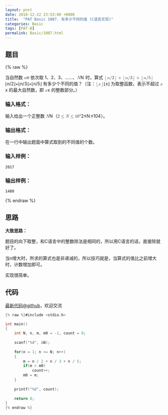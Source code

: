 ```yaml
---
layout: post
date: 2018-12-22 23:53:00 +0800
title:  "PAT Basic 1087. 有多少不同的值 (C语言实现)"
categories: Basic
tags: [PAT-B]
permalink: Basic/1087.html
---
```


## 题目

{% raw %}<div class="ques-view"><p>当自然数 <span class="katex"><span class="katex-mathml"><math><mrow><mi>n</mi></mrow>n</math></span><span aria-hidden="true" class="katex-html"><span class="strut" style="height:0.43056em;"></span><span class="strut bottom" style="height:0.43056em;vertical-align:0em;"></span><span class="base textstyle uncramped"><span class="mord mathit">n</span></span></span></span> 依次取 1、2、3、……、<span class="katex"><span class="katex-mathml"><math><mrow><mi>N</mi></mrow>N</math></span><span aria-hidden="true" class="katex-html"><span class="strut" style="height:0.68333em;"></span><span class="strut bottom" style="height:0.68333em;vertical-align:0em;"></span><span class="base textstyle uncramped"><span class="mord mathit" style="margin-right:0.10903em;">N</span></span></span></span> 时，算式 <span class="katex"><span class="katex-mathml"><math><mrow><mo>⌊</mo><mi>n</mi><mi mathvariant="normal">/</mi><mn>2</mn><mo>⌋</mo><mo>+</mo><mo>⌊</mo><mi>n</mi><mi mathvariant="normal">/</mi><mn>3</mn><mo>⌋</mo><mo>+</mo><mo>⌊</mo><mi>n</mi><mi mathvariant="normal">/</mi><mn>5</mn><mo>⌋</mo></mrow>\lfloor n/2\rfloor +\lfloor n/3\rfloor +\lfloor n/5\rfloor </math></span><span aria-hidden="true" class="katex-html"><span class="strut" style="height:0.75em;"></span><span class="strut bottom" style="height:1em;vertical-align:-0.25em;"></span><span class="base textstyle uncramped"><span class="mopen">⌊</span><span class="mord mathit">n</span><span class="mord mathrm">/</span><span class="mord mathrm">2</span><span class="mclose">⌋</span><span class="mbin">+</span><span class="mopen">⌊</span><span class="mord mathit">n</span><span class="mord mathrm">/</span><span class="mord mathrm">3</span><span class="mclose">⌋</span><span class="mbin">+</span><span class="mopen">⌊</span><span class="mord mathit">n</span><span class="mord mathrm">/</span><span class="mord mathrm">5</span><span class="mclose">⌋</span></span></span></span> 有多少个不同的值？（注：<span class="katex"><span class="katex-mathml"><math><mrow><mo>⌊</mo><mi>x</mi><mo>⌋</mo></mrow>\lfloor x\rfloor</math></span><span aria-hidden="true" class="katex-html"><span class="strut" style="height:0.75em;"></span><span class="strut bottom" style="height:1em;vertical-align:-0.25em;"></span><span class="base textstyle uncramped"><span class="mopen">⌊</span><span class="mord mathit">x</span><span class="mclose">⌋</span></span></span></span> 为取整函数，表示不超过 <span class="katex"><span class="katex-mathml"><math><mrow><mi>x</mi></mrow>x</math></span><span aria-hidden="true" class="katex-html"><span class="strut" style="height:0.43056em;"></span><span class="strut bottom" style="height:0.43056em;vertical-align:0em;"></span><span class="base textstyle uncramped"><span class="mord mathit">x</span></span></span></span> 的最大自然数，即 <span class="katex"><span class="katex-mathml"><math><mrow><mi>x</mi></mrow>x</math></span><span aria-hidden="true" class="katex-html"><span class="strut" style="height:0.43056em;"></span><span class="strut bottom" style="height:0.43056em;vertical-align:0em;"></span><span class="base textstyle uncramped"><span class="mord mathit">x</span></span></span></span> 的整数部分。）</p>
<h3 id="-">输入格式：</h3>
<p>输入给出一个正整数 <span class="katex"><span class="katex-mathml"><math><mrow><mi>N</mi></mrow>N</math></span><span aria-hidden="true" class="katex-html"><span class="strut" style="height:0.68333em;"></span><span class="strut bottom" style="height:0.68333em;vertical-align:0em;"></span><span class="base textstyle uncramped"><span class="mord mathit" style="margin-right:0.10903em;">N</span></span></span></span>（<span class="katex"><span class="katex-mathml"><math><mrow><mn>2</mn><mo>≤</mo><mi>N</mi><mo>≤</mo><mn>1</mn><msup><mn>0</mn><mn>4</mn></msup></mrow>2 \le N \le 10^4</math></span><span aria-hidden="true" class="katex-html"><span class="strut" style="height:0.8141079999999999em;"></span><span class="strut bottom" style="height:0.950078em;vertical-align:-0.13597em;"></span><span class="base textstyle uncramped"><span class="mord mathrm">2</span><span class="mrel">≤</span><span class="mord mathit" style="margin-right:0.10903em;">N</span><span class="mrel">≤</span><span class="mord mathrm">1</span><span class="mord"><span class="mord mathrm">0</span><span class="msupsub"><span class="vlist"><span style="top:-0.363em;margin-right:0.05em;"><span class="fontsize-ensurer reset-size5 size5"><span style="font-size:0em;">​</span></span><span class="reset-textstyle scriptstyle uncramped mtight"><span class="mord mathrm mtight">4</span></span></span><span class="baseline-fix"><span class="fontsize-ensurer reset-size5 size5"><span style="font-size:0em;">​</span></span>​</span></span></span></span></span></span></span>）。</p>
<h3 id="-">输出格式：</h3>
<p>在一行中输出题面中算式取到的不同值的个数。</p>
<h3 id="-">输入样例：</h3>
<pre><code class="lang-in">2017
</code></pre>
<h3 id="-">输出样例：</h3>
<pre><code class="lang-out">1480
</code></pre>
</div>{% endraw %}

## 思路

**大致思路：**

题目的向下取整，和C语言中的整数除法是相同的，所以用C语言的话，直接除就好了。

当n增大时，所求的算式也是非递减的，所以技巧就是，当算式的值比之前增大时，计数增加即可。

实现很简单。

## 代码

[最新代码@github](https://github.com/OliverLew/PAT/blob/master/PATBasic/1087.c)，欢迎交流
```c
{% raw %}#include <stdio.h>

int main()
{
    int N, n, m, m0 = -1, count = 0;
    
    scanf("%d", &N);
    
    for(n = 1; n <= N; n++)
    {
        m = n / 2 + n / 3 + n / 5;
        if(m > m0)
            count++;
        m0 = m;
    }
    
    printf("%d", count);
    
    return 0;
}
{% endraw %}
```